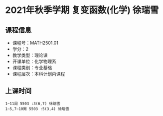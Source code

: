 # 2021年秋季学期 复变函数(化学) 徐瑞雪






## 课程信息

- 课程号：MATH2501.01
- 学分：2
- 教学类型：理论课
- 开课单位：化学物理系
- 课程类别：专业基础
- 课程层次：本科计划内课程

## 上课时间

```
1~11周 5503 :3(6,7) 徐瑞雪
1~5,7~10周 5503 :5(3,4) 徐瑞雪
```

